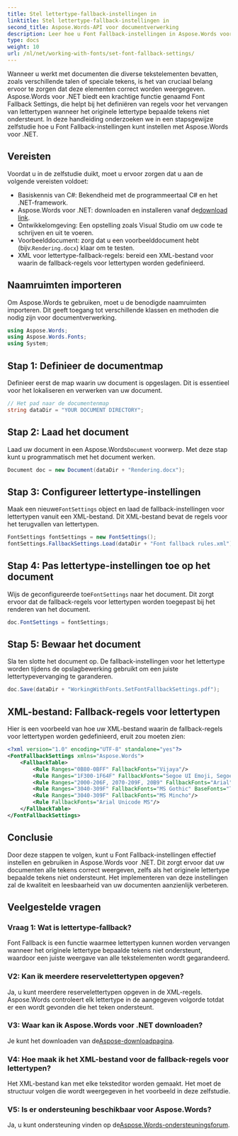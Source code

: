 ```yaml
---
title: Stel lettertype-fallback-instellingen in
linktitle: Stel lettertype-fallback-instellingen in
second_title: Aspose.Words-API voor documentverwerking
description: Leer hoe u Font Fallback-instellingen in Aspose.Words voor .NET instelt. Deze uitgebreide handleiding zorgt ervoor dat alle tekens in uw documenten correct worden weergegeven.
type: docs
weight: 10
url: /nl/net/working-with-fonts/set-font-fallback-settings/
---
```


Wanneer u werkt met documenten die diverse tekstelementen bevatten, zoals verschillende talen of speciale tekens, is het van cruciaal belang ervoor te zorgen dat deze elementen correct worden weergegeven. Aspose.Words voor .NET biedt een krachtige functie genaamd Font Fallback Settings, die helpt bij het definiëren van regels voor het vervangen van lettertypen wanneer het originele lettertype bepaalde tekens niet ondersteunt. In deze handleiding onderzoeken we in een stapsgewijze zelfstudie hoe u Font Fallback-instellingen kunt instellen met Aspose.Words voor .NET.

## Vereisten

Voordat u in de zelfstudie duikt, moet u ervoor zorgen dat u aan de volgende vereisten voldoet:

- Basiskennis van C#: Bekendheid met de programmeertaal C# en het .NET-framework.
-  Aspose.Words voor .NET: downloaden en installeren vanaf de[download link](https://releases.aspose.com/words/net/).
- Ontwikkelomgeving: Een opstelling zoals Visual Studio om uw code te schrijven en uit te voeren.
-  Voorbeelddocument: zorg dat u een voorbeelddocument hebt (bijv.`Rendering.docx`) klaar om te testen.
- XML voor lettertype-fallback-regels: bereid een XML-bestand voor waarin de fallback-regels voor lettertypen worden gedefinieerd.

## Naamruimten importeren

Om Aspose.Words te gebruiken, moet u de benodigde naamruimten importeren. Dit geeft toegang tot verschillende klassen en methoden die nodig zijn voor documentverwerking.

```csharp
using Aspose.Words;
using Aspose.Words.Fonts;
using System;
```

## Stap 1: Definieer de documentmap

Definieer eerst de map waarin uw document is opgeslagen. Dit is essentieel voor het lokaliseren en verwerken van uw document.

```csharp
// Het pad naar de documentenmap
string dataDir = "YOUR DOCUMENT DIRECTORY";
```

## Stap 2: Laad het document

 Laad uw document in een Aspose.Words`Document` voorwerp. Met deze stap kunt u programmatisch met het document werken.

```csharp
Document doc = new Document(dataDir + "Rendering.docx");
```

## Stap 3: Configureer lettertype-instellingen

 Maak een nieuwe`FontSettings` object en laad de fallback-instellingen voor lettertypen vanuit een XML-bestand. Dit XML-bestand bevat de regels voor het terugvallen van lettertypen.

```csharp
FontSettings fontSettings = new FontSettings();
fontSettings.FallbackSettings.Load(dataDir + "Font fallback rules.xml");
```

## Stap 4: Pas lettertype-instellingen toe op het document

 Wijs de geconfigureerde toe`FontSettings` naar het document. Dit zorgt ervoor dat de fallback-regels voor lettertypen worden toegepast bij het renderen van het document.

```csharp
doc.FontSettings = fontSettings;
```

## Stap 5: Bewaar het document

Sla ten slotte het document op. De fallback-instellingen voor het lettertype worden tijdens de opslagbewerking gebruikt om een juiste lettertypevervanging te garanderen.

```csharp
doc.Save(dataDir + "WorkingWithFonts.SetFontFallbackSettings.pdf");
```

## XML-bestand: Fallback-regels voor lettertypen

Hier is een voorbeeld van hoe uw XML-bestand waarin de fallback-regels voor lettertypen worden gedefinieerd, eruit zou moeten zien:

```xml
<?xml version="1.0" encoding="UTF-8" standalone="yes"?>
<FontFallbackSettings xmlns="Aspose.Words">
    <FallbackTable>
        <Rule Ranges="0B80-0BFF" FallbackFonts="Vijaya"/>
        <Rule Ranges="1F300-1F64F" FallbackFonts="Segoe UI Emoji, Segoe UI Symbol"/>
        <Rule Ranges="2000-206F, 2070-209F, 20B9" FallbackFonts="Arial" />
        <Rule Ranges="3040-309F" FallbackFonts="MS Gothic" BaseFonts="Times New Roman"/>
        <Rule Ranges="3040-309F" FallbackFonts="MS Mincho"/>
        <Rule FallbackFonts="Arial Unicode MS"/>
    </FallbackTable>
</FontFallbackSettings>
```

## Conclusie

Door deze stappen te volgen, kunt u Font Fallback-instellingen effectief instellen en gebruiken in Aspose.Words voor .NET. Dit zorgt ervoor dat uw documenten alle tekens correct weergeven, zelfs als het originele lettertype bepaalde tekens niet ondersteunt. Het implementeren van deze instellingen zal de kwaliteit en leesbaarheid van uw documenten aanzienlijk verbeteren.

## Veelgestelde vragen

### Vraag 1: Wat is lettertype-fallback?

Font Fallback is een functie waarmee lettertypen kunnen worden vervangen wanneer het originele lettertype bepaalde tekens niet ondersteunt, waardoor een juiste weergave van alle tekstelementen wordt gegarandeerd.

### V2: Kan ik meerdere reservelettertypen opgeven?

Ja, u kunt meerdere reservelettertypen opgeven in de XML-regels. Aspose.Words controleert elk lettertype in de aangegeven volgorde totdat er een wordt gevonden die het teken ondersteunt.

### V3: Waar kan ik Aspose.Words voor .NET downloaden?

 Je kunt het downloaden van de[Aspose-downloadpagina](https://releases.aspose.com/words/net/).

### V4: Hoe maak ik het XML-bestand voor de fallback-regels voor lettertypen?

Het XML-bestand kan met elke teksteditor worden gemaakt. Het moet de structuur volgen die wordt weergegeven in het voorbeeld in deze zelfstudie.

### V5: Is er ondersteuning beschikbaar voor Aspose.Words?

 Ja, u kunt ondersteuning vinden op de[Aspose.Words-ondersteuningsforum](https://forum.aspose.com/c/words/8).